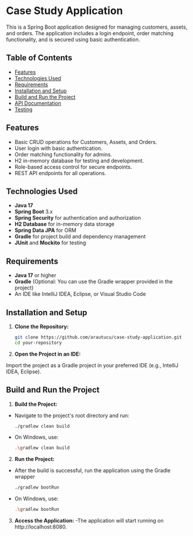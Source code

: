 # Case Study Application

This is a Spring Boot application designed for managing customers, assets, and orders. The application includes a login endpoint, order matching functionality, and is secured using basic authentication.

## Table of Contents
- [Features](#features)
- [Technologies Used](#technologies-used)
- [Requirements](#requirements)
- [Installation and Setup](#installation-and-setup)
- [Build and Run the Project](#build-and-run-the-project)
- [API Documentation](#api-documentation)
- [Testing](#testing)

## Features
- Basic CRUD operations for Customers, Assets, and Orders.
- User login with basic authentication.
- Order matching functionality for admins.
- H2 in-memory database for testing and development.
- Role-based access control for secure endpoints.
- REST API endpoints for all operations.

## Technologies Used
- **Java 17**
- **Spring Boot** 3.x
- **Spring Security** for authentication and authorization
- **H2 Database** for in-memory data storage
- **Spring Data JPA** for ORM
- **Gradle** for project build and dependency management
- **JUnit** and **Mockito** for testing

## Requirements
- **Java 17** or higher
- **Gradle** (Optional: You can use the Gradle wrapper provided in the project)
- An IDE like IntelliJ IDEA, Eclipse, or Visual Studio Code

## Installation and Setup
1. **Clone the Repository:**
   ```bash
   git clone https://github.com/arautucu/case-study-application.git
   cd your-repository
2. **Open the Project in an IDE:**

Import the project as a Gradle project in your preferred IDE (e.g., IntelliJ IDEA, Eclipse).

## Build and Run the Project
1. **Build the Project:**
- Navigate to the project's root directory and run:
  ```bash
  ./gradlew clean build
- On Windows, use:
  ```bash
  .\gradlew clean build
2. **Run the Project:**
-  After the build is successful, run the application using the Gradle wrapper
   ```bash
   ./gradlew bootRun
- On Windows, use:
    ```bash
    .\gradlew bootRun
3. **Access the Application:**
-The application will start running on http://localhost:8080.
